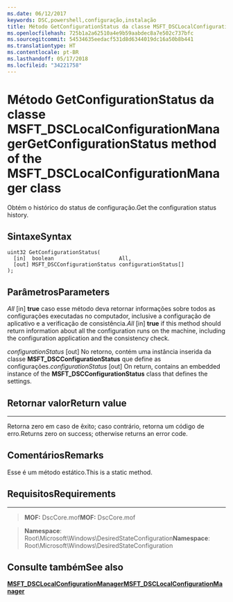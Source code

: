 ```yaml
---
ms.date: 06/12/2017
keywords: DSC,powershell,configuração,instalação
title: Método GetConfigurationStatus da classe MSFT_DSCLocalConfigurationManager
ms.openlocfilehash: 725b1a2a62510a4e9b59aabdec8a7e502c737bfc
ms.sourcegitcommit: 54534635eedacf531d8d6344019dc16a50b8b441
ms.translationtype: HT
ms.contentlocale: pt-BR
ms.lasthandoff: 05/17/2018
ms.locfileid: "34221758"
---
```

# <a name="getconfigurationstatus-method-of-the-msftdsclocalconfigurationmanager-class"></a><span data-ttu-id="4fae2-103">Método GetConfigurationStatus da classe MSFT_DSCLocalConfigurationManager</span><span class="sxs-lookup"><span data-stu-id="4fae2-103">GetConfigurationStatus method of the MSFT_DSCLocalConfigurationManager class</span></span>

<span data-ttu-id="4fae2-104">Obtém o histórico do status de configuração.</span><span class="sxs-lookup"><span data-stu-id="4fae2-104">Get the configuration status history.</span></span>

<a name="syntax"></a><span data-ttu-id="4fae2-105">Sintaxe</span><span class="sxs-lookup"><span data-stu-id="4fae2-105">Syntax</span></span>
------

```mof
uint32 GetConfigurationStatus(
  [in]  boolean                     All,
  [out] MSFT_DSCConfigurationStatus configurationStatus[]
);
```

<a name="parameters"></a><span data-ttu-id="4fae2-106">Parâmetros</span><span class="sxs-lookup"><span data-stu-id="4fae2-106">Parameters</span></span>
----------

<span data-ttu-id="4fae2-107">*All* \[in\] **true** caso esse método deva retornar informações sobre todos as configurações executadas no computador, inclusive a configuração de aplicativo e a verificação de consistência.</span><span class="sxs-lookup"><span data-stu-id="4fae2-107">*All* \[in\] **true** if this method should return information about all the configuration runs on the machine, including the configuration application and the consistency check.</span></span>

<span data-ttu-id="4fae2-108">*configurationStatus* \[out\] No retorno, contém uma instância inserida da classe **MSFT_DSCConfigurationStatus** que define as configurações.</span><span class="sxs-lookup"><span data-stu-id="4fae2-108">*configurationStatus* \[out\] On return, contains an embedded instance of the **MSFT_DSCConfigurationStatus** class that defines the settings.</span></span>

## <a name="return-value"></a><span data-ttu-id="4fae2-109">Retornar valor</span><span class="sxs-lookup"><span data-stu-id="4fae2-109">Return value</span></span>
------------

<span data-ttu-id="4fae2-110">Retorna zero em caso de êxito; caso contrário, retorna um código de erro.</span><span class="sxs-lookup"><span data-stu-id="4fae2-110">Returns zero on success; otherwise returns an error code.</span></span>

## <a name="remarks"></a><span data-ttu-id="4fae2-111">Comentários</span><span class="sxs-lookup"><span data-stu-id="4fae2-111">Remarks</span></span>

<span data-ttu-id="4fae2-112">Esse é um método estático.</span><span class="sxs-lookup"><span data-stu-id="4fae2-112">This is a static method.</span></span>

## <a name="requirements"></a><span data-ttu-id="4fae2-113">Requisitos</span><span class="sxs-lookup"><span data-stu-id="4fae2-113">Requirements</span></span>
------------
><span data-ttu-id="4fae2-114">**MOF:** DscCore.mof</span><span class="sxs-lookup"><span data-stu-id="4fae2-114">**MOF:** DscCore.mof</span></span>

><span data-ttu-id="4fae2-115">**Namespace**: Root\Microsoft\Windows\DesiredStateConfiguration</span><span class="sxs-lookup"><span data-stu-id="4fae2-115">**Namespace**: Root\Microsoft\Windows\DesiredStateConfiguration</span></span>


## <a name="see-also"></a><span data-ttu-id="4fae2-116">Consulte também</span><span class="sxs-lookup"><span data-stu-id="4fae2-116">See also</span></span>


[<span data-ttu-id="4fae2-117">**MSFT_DSCLocalConfigurationManager**</span><span class="sxs-lookup"><span data-stu-id="4fae2-117">**MSFT_DSCLocalConfigurationManager**</span></span>](msft-dsclocalconfigurationmanager.md)